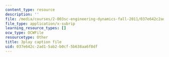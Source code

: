 ```yaml
---
content_type: resource
description: ''
file: /media/courses/2-003sc-engineering-dynamics-fall-2011/037e642c2ad15ab2b0cf5b638aa6f8df_osyKjTQuwlk.vtt
file_type: application/x-subrip
learning_resource_types: []
ocw_type: OCWFile
resourcetype: Other
title: 3play caption file
uid: 037e642c-2ad1-5ab2-b0cf-5b638aa6f8df
---
```

